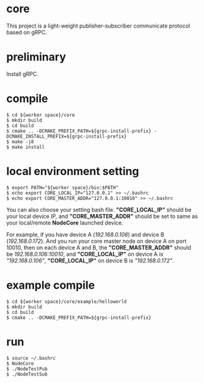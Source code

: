 # core
This project is a light-weight publisher-subscriber communicate protocol based on gRPC. 

# preliminary
Install gRPC. 

# compile
    $ cd ${worker space}/core 
    $ mkdir build 
    $ cd build 
    $ cmake .. -DCMAKE_PREFIX_PATH=${grpc-install-prefix} -DCMAKE_INSTALL_PREFIX=${grpc-install-prefix} 
    $ make -j8 
    $ make install 

# local environment setting

    $ export PATH="${worker space}/bin:$PATH" 
    $ echo export CORE_LOCAL_IP="127.0.0.1" >> ~/.bashrc 
    $ echo export CORE_MASTER_ADDR="127.0.0.1:10010" >> ~/.bashrc 

You can also choose your setting bash file. **"CORE_LOCAL_IP"** should be your local device IP, and **"CORE_MASTER_ADDR"** should be set to same as your local/remote **NodeCore** launched device.

For example, if you have device A (*192.168.0.106*) and device B (*192.168.0.172*). And you run your core master node on device A on port 10010, then on each device A and B, the 
**"CORE_MASTER_ADDR"** should be *192.168.0.106:10010*, and **"CORE_LOCAL_IP"** on device A is *"192.168.0.106"*, **"CORE_LOCAL_IP"** on device B is *"192.168.0.172"*. 

# example compile
    $ cd ${worker space}/core/example/helloworld 
    $ mkdir build 
    $ cd build 
    $ cmake .. -DCMAKE_PREFIX_PATH=${grpc-install-prefix} 

# run
    $ source ~/.bashrc 
    $ NodeCore 
    $ ./NodeTestPub 
    $ ./NodeTestSub 
